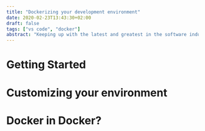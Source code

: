 ```yaml
---
title: "Dockerizing your development environment"
date: 2020-02-23T13:43:30+02:00
draft: false
tags: ["vs code", "docker"]
abstract: "Keeping up with the latest and greatest in the software industry requires a constantly changing development environment. Keeping your local machine clean is hard if you constantly install new tools. And what if you need multiple versions of the same tool installed? With Visual Studio Code Dev Containers you can dockerize your development environment to ensure that for each project you can use a clean environment!"
---
```


# Getting Started

# Customizing your environment

# Docker in Docker?